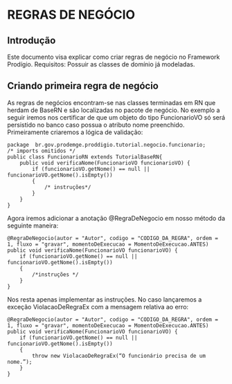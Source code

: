# REGRAS DE NEGÓCIO

## Introdução

Este documento visa explicar como criar regras de negócio no Framework Prodígio.
Requisitos: Possuir as classes de domínio já modeladas.


## Criando primeira regra de negócio

As regras de negócios encontram-se nas classes terminadas em RN que herdam de BaseRN e são localizadas no pacote de negócio.
No exemplo a seguir iremos nos certificar de que um objeto do tipo FuncionarioVO só será persistido no banco caso possua o atributo nome preenchido. 
Primeiramente criaremos a lógica de validação:

	package  br.gov.prodemge.proddigio.tutorial.negocio.funcionario;
	/* imports omitidos */
	public class FuncionarioRN extends TutorialBaseRN{
		public void verificaNome(FuncionarioVO funcionarioVO) {
			if (funcionarioVO.getNome() == null || funcionarioVO.getNome().isEmpty())   
			{
				/* instruções*/
			}
		}
	}

Agora iremos adicionar a anotação @RegraDeNegocio em nosso método da seguinte maneira:

	@RegraDeNegocio(autor = "Autor", codigo = "CODIGO_DA_REGRA", ordem = 1, fluxo = "gravar", momentoDeExecucao = MomentoDeExecucao.ANTES)
	public void verificaNome(FuncionarioVO funcionarioVO) {
		if (funcionarioVO.getNome() == null || funcionarioVO.getNome().isEmpty())   
		{
			/*instruções */
		}
	}

Nos resta apenas implementar as instruções. No caso lançaremos a exceção ViolacaoDeRegraEx com a mensagem relativa ao erro:

	@RegraDeNegocio(autor = "Autor", codigo = "CODIGO_DA_REGRA", ordem = 1, fluxo = "gravar", momentoDeExecucao = MomentoDeExecucao.ANTES)
	public void verificaNome(FuncionarioVO funcionarioVO) {
		if (funcionarioVO.getNome() == null || funcionarioVO.getNome().isEmpty())   
		{
			throw new ViolacaoDeRegraEx(“O funcionário precisa de um nome.”);
		}
	}
